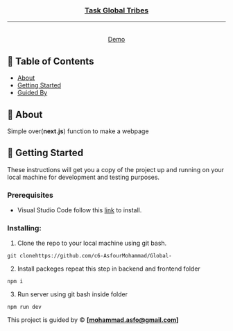 <p align="center">
  <a href="" rel="noopener">
</p>

<h3 align="center">Task Global Tribes</h3>

---

<p align="center"> 
    <br> 
<a href='http://localhost:3000/'>Demo</a>
    <br> 
</p>

## 📝 Table of Contents

- [About](#about)
- [Getting Started](#getting_started)
- [Guided By](#guided_by)

## 🧐 About <a name = "about"></a>



 Simple over(**next.js**) function to make a webpage

## 🏁 Getting Started <a name = "getting_started"></a>

These instructions will get you a copy of the project up and running on your local machine for development and testing purposes.

### Prerequisites

- Visual Studio Code follow this <a href=''>link</a> to install.
### Installing:

1. Clone the repo to your local machine using git bash.

```
git clonehttps://github.com/c6-AsfourMohammad/Global-
```

2. Install packeges repeat this step in backend and frontend folder

```
npm i
```

3. Run server using git bash inside  folder

```
npm run dev
```





This project is guided by ©️ **[mohammad.asfo@gmail.com]**
